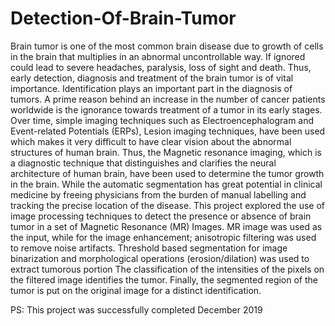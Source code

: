 # Detection-Of-Brain-Tumor
Brain tumor is one of the most common brain disease due to growth of cells in the brain that multiplies in an abnormal uncontrollable way. If ignored could lead to severe headaches, paralysis, loss of sight and death. Thus, early detection, diagnosis and treatment of the brain tumor is of vital importance. Identification plays an important part in the diagnosis of tumors. A prime reason behind an increase in the number of cancer patients worldwide is the ignorance towards treatment of a tumor in its early stages. Over time, simple imaging techniques such as Electroencephalogram and Event-related Potentials (ERPs), Lesion imaging techniques, have been used which makes it very difficult to have clear vision about the abnormal structures of human brain. Thus, the Magnetic resonance imaging, which is a diagnostic technique that distinguishes and clarifies the neural architecture of human brain, have been used to determine the tumor growth in the brain. While the automatic segmentation has great potential in clinical medicine by freeing physicians from the burden of manual labelling and tracking the precise location of the disease. This project explored the use of image processing techniques to detect the presence or absence of brain tumor in a set of Magnetic Resonance (MR) Images. MR image was used as the input, while for the image enhancement; anisotropic filtering was used to remove noise artifacts. Threshold based segmentation for image binarization and morphological operations (erosion/dilation) was used to extract tumorous portion The classification of the intensities of the pixels on the filtered image identifies the tumor. Finally, the segmented region of the tumor is put on the original image for a distinct identification. 

PS: This project was successfully completed December 2019
